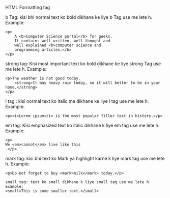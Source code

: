 HTML Formatting tag

b Tag: kisi bhi normal text ko bold dikhane ke liye b Tag use me lete h.
Example:

```
<p>
    A <b>Computer Science portal</b> for geeks.
    It contains well written, well thought and
    well explained <b>computer science and
    programming articles.</b>
</p>
```

strong tag: Kisi most important text ko bold dikhane ke liye strong Tag use me lete h.
Example:

```
<p>The weather is not good today.
    <strong>It may heavy rain today, so it will better to be in your home.</strong>
</p>
```

I tag : kisi normal text ko italic me dikhane ke liye I tag use me lete h.
Example:

```
<p><i>Lorem ipsum</i> is the most popular filler text in history.</p>
```

em tag: Kisi emphasized text ko italic dikhane k liye em tag use me lete h.
Example:

```
<p>
We <em>cannot</em> live like this
.</p>
```

mark tag: kisi bhi text ko Mark ya highlight karne k liye mark tag use me lete h.
Example:

```
<p>Do not forget to buy <mark>milk</mark> today.</p>

small tag: text ko small dikhane k liye small tag use me lete h.
Example:
<small>This is some smaller text.</small>
```
